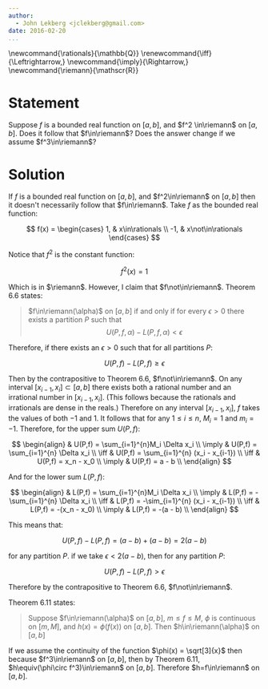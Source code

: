 ```yaml
---
author:
  - John Lekberg <jclekberg@gmail.com>
date: 2016-02-20
...
```


\newcommand{\rationals}{\mathbb{Q}}
\renewcommand{\iff}{\Leftrightarrow\,}
\newcommand{\imply}{\Rightarrow\,}
\newcommand{\riemann}{\mathscr{R}}

# Statement

Suppose $f$ is a bounded real function on $[a,b]$, and $f^2 \in\riemann$ on $[a,b]$.
Does it follow that $f\in\riemann$?
Does the answer change if we assume $f^3\in\riemann$?

# Solution

If $f$ is a bounded real function on $[a,b]$, and $f^2\in\riemann$ on $[a,b]$ then it doesn't necessarily follow that $f\in\riemann$.
Take $f$ as the bounded real function:

$$
f(x) = \begin{cases}
  1, & x\in\rationals \\
  -1, & x\not\in\rationals
\end{cases}
$$

Notice that $f^2$ is the constant function:

$$
f^2(x) = 1
$$

Which is in $\riemann$.
However, I claim that $f\not\in\riemann$.
Theorem 6.6 states:

> $f\in\riemann(\alpha)$ on $[a,b]$ if and only if for every $\epsilon > 0$ there exists a partition $P$ such that
$$
U(P,f,\alpha) - L(P,f,\alpha) < \epsilon
$$

Therefore, if there exists an $\epsilon > 0$ such that for all partitions $P$:

$$
U(P,f) - L(P,f) \geq \epsilon
$$

Then by the contrapositive to Theorem 6.6, $f\not\in\riemann$.
On any interval $[x_{i-1},x_i]\subset[a,b]$ there exists both a rational number and an irrational number in $[x_{i-1},x_i]$.
(This follows because the rationals and irrationals are dense in the reals.)
Therefore on any interval $[x_{i-1},x_i]$, $f$ takes the values of both $-1$ and $1$.
It follows that for any $1\leq i\leq n$, $M_i = 1$ and $m_i = -1$.
Therefore, for the upper sum $U(P,f)$:

$$
\begin{align}
  & U(P,f) = \sum_{i=1}^{n}M_i \Delta x_i \\
  \imply & U(P,f) = \sum_{i=1}^{n} \Delta x_i \\
  \iff & U(P,f) = \sum_{i=1}^{n} (x_i - x_{i-1}) \\
  \iff & U(P,f) = x_n - x_0 \\
  \imply & U(P,f) = a - b \\
\end{align}
$$

And for the lower sum $L(P,f)$:

$$
\begin{align}
  & L(P,f) = \sum_{i=1}^{n}M_i \Delta x_i \\
  \imply & L(P,f) = -\sum_{i=1}^{n} \Delta x_i \\
  \iff & L(P,f) = -\sim_{i=1}^{n} (x_i - x_{i-1}) \\
  \iff & L(P,f) = -(x_n - x_0) \\
  \imply & L(P,f) = -(a - b) \\
\end{align}
$$

This means that:

$$
  U(P,f) - L(P,f) = (a-b) + (a-b) = 2(a-b)
$$

for any partition $P$.
if we take $\epsilon < 2(a - b)$, then for any partition $P$:

$$
  U(P,f) - L(P,f) > \epsilon
$$

Therefore by the contrapositive to Theorem 6.6, $f\not\in\riemann$.

Theorem 6.11 states:

> Suppose $f\in\riemann(\alpha)$ on $[a,b]$, $m\leq f \leq M$, $\phi$ is continuous on $[m,M]$, and $h(x) = \phi(f(x))$ on $[a,b]$.
Then $h\in\riemann(\alpha)$ on $[a,b]$

If we assume the continuity of the function $\phi(x) = \sqrt[3]{x}$ then because $f^3\in\riemann$ on $[a,b]$, then by Theorem 6.11, $h\equiv(\phi\circ f^3)\in\riemann$ on $[a,b]$.
Therefore $h=f\in\riemann$ on $[a,b]$.
